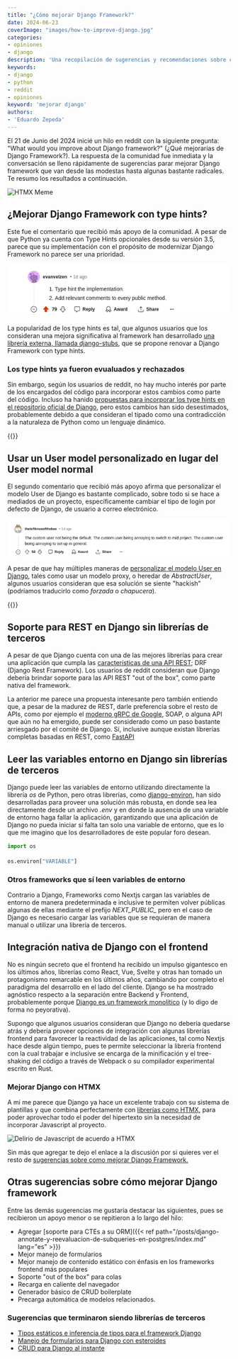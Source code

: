 ```yaml
---
title: "¿Cómo mejorar Django Framework?"
date: 2024-06-23
coverImage: "images/how-to-improve-django.jpg"
categories:
- opiniones
- django
description: 'Una recopilación de sugerencias y recomendaciones sobre como llevar Django Framework al siguiente nivel, obtenidas a partir de la comunidad del subreddit de django'
keywords:
- django
- python
- reddit
- opiniones
keyword: 'mejorar django'
authors:
- 'Eduardo Zepeda'
---
```


El 21 de Junio del 2024 inicié un hilo en reddit con la siguiente pregunta: "What would you improve about Django framework?" (¿Qué mejorarías de Django Framework?). La respuesta de la comunidad fue inmediata y la conversación se lleno rápidamente de sugerencias parar mejorar Django framework que van desde las modestas hasta algunas bastante radicales. Te resumo los resultados a continuación.

![HTMX Meme](https://htmx.org/img/memes/20yearold.png "HTMX meme")

## ¿Mejorar Django Framework con type hints?

Este fue el comentario que recibió más apoyo de la comunidad. A pesar de que Python ya cuenta con Type Hints opcionales desde su versión 3.5, parece que su implementación con el propósito de modernizar Django Framework no parece ser una prioridad. 

![Comentario con más apoyo sobre como mejorar Django Framework](images/comment-with-more-support-on-how-to-improve-django.png "Comentario con más apoyo sobre como mejorar Django Framework")

La popularidad de los type hints es tal, que algunos usuarios que los consideran una mejora significativa al framework han desarrollado [una librería externa, llamada django-stubs](https://github.com/typeddjango/django-stubs#?), que se propone renovar a Django Framework con type hints.

### Los type hints ya fueron evualuados y rechazados

Sin embargo, según los usuarios de reddit, no hay mucho interés por parte de los encargados del código para incorporar estos cambios como parte del código. Incluso ha hanido [propuestas para incorporar los type hints en el repositorio oficial de Django](https://github.com/django/deps/pull/65#?), pero estos cambios han sido desestimados, probablemente debido a que consideran el tipado como una contradicción a la naturaleza de Python como un lenguaje dinámico. 

{{<box type="info" message="En caso de que no lo sepas, los type hints te permiten declarar el tipo de una variable, argumento o el valor de retorno de una función para que sea más sencillo identificar los bugs o comportamientos no deseados. Piensa en los type hints de Python como el Typescript de Python, o como un tipado estático opcional de algún lenguaje compilado, como C, C++ o Rust." >}}

## Usar un User model personalizado en lugar del User model normal

El segundo comentario que recibió más apoyo afirma que personalizar el modelo User de Django es bastante complicado, sobre todo si se hace a mediados de un proyecto, específicamente cambiar el tipo de login por defecto de Django, de usuario a correo electrónico.

![Segundo comentario con más apoyo sobre como mejorar django framework](images/custom-user-model-to-improve-django.png "Segundo comentario con más apoyo sobre como mejorar django framework")

A pesar de que hay múltiples maneras de [personalizar el modelo User en Django](/es/como-personalizar-el-modelo-user-en-django/), tales como usar un modelo proxy, o heredar de *AbstractUser*, algunos usuarios consideran que esa solución se siente "hackish" (podríamos traducirlo como *forzada* o *chapucera*).

{{<box type="info" message="Por si no lo sabes, Django usa por defecto el *username* de su modelo de *User*, en combinación con el password, para loggear un usuario. Pero la tendencia actual en el desarrollo web es utilizar directamente el correo electrónico. " >}}

## Soporte para REST en Django sin librerías de terceros

A pesar de que Django cuenta con una de las mejores librerías para crear una aplicación que cumpla las [características de una API REST](/es/caracteristicas-basicas-de-una-api-rest/); DRF (Django Rest Framework). Los usuarios de reddit consideran que Django debería brindar soporte para las API REST "out of the box", como parte nativa del framework.

La anterior me parece una propuesta interesante pero también entiendo que, a pesar de la madurez de REST, darle preferencia sobre el resto de APIs, como por ejemplo el [moderno gRPC de Google](/es/libera-el-potencial-de-tu-api-con-grpc-y-protobuffers/), SOAP, o alguna API que aún no ha emergido, puede ser considerado como un paso bastante arriesgado por el comité de Django. Sí, inclusive aunque existan librerías completas basadas en REST, como [FastAPI](/es/python-fastapi-el-mejor-framework-de-python/)

## Leer las variables entorno en Django sin librerías de terceros

Django puede leer las variables de entorno utilizando directamente la librería *os* de Python, pero otras librerías, como [django-environ](https://django-environ.readthedocs.io/en/latest/#?), han sido desarrolladas para proveer una solución más robusta, en donde sea lea directamente desde un archivo *.env* y en donde la ausencia de una variable de entorno haga fallar la aplicación, garantizando que una aplicación de Django no pueda iniciar si falta tan solo una variable de entorno, que es lo que me imagino que los desarrolladores de este popular foro desean.

``` python
import os

os.environ["VARIABLE"]
```

### Otros frameworks que sí leen variables de entorno

Contrario a Django, Frameworks como Nextjs cargan las variables de entorno de manera predeterminada e inclusive te permiten volver públicas algunas de ellas mediante el prefijo *NEXT_PUBLIC_* pero en el caso de Django es necesario cargar las variables que se requieran de manera manual o utilizar una librería de terceros.

## Integración nativa de Django con el frontend

No es ningún secreto que el frontend ha recibido un impulso gigantesco en los últimos años, librerías como React, Vue, Svelte y otras han tomado un protagonismo remarcable en los últimos años, cambiando por completo el paradigma del desarrollo en el lado del cliente. Django se ha mostrado agnóstico respecto a la separación entre Backend y Frontend, probablemente porque [Django es un framework monolítico](/es/por-que-deberias-usar-django-framework/) (y lo digo de forma no peyorativa).

Supongo que algunos usuarios consideran que Django no debería quedarse atrás y debería proveer opciones de integración con algunas librerías frontend para favorecer la reactividad de las aplicaciones, tal como Nextjs hace desde algún tiempo, pues te permite seleccionar la librería frontend con la cual trabajar e inclusive se encarga de la minificación y el tree-shaking del código a través de Webpack o su compilador experimental escrito en Rust.

### Mejorar Django con HTMX

A mi me parece que Django ya hace un excelente trabajo con su sistema de plantillas y que combina perfectamente con [librerías como HTMX](/es/django-y-htmx-web-apps-modernas-sin-escribir-js/), para poder aprovechar todo el poder del hipertexto sin la necesidad de incorporar Javascript al proyecto.

![Delirio de Javascript de acuerdo a HTMX](https://htmx.org/img/memes/original.png "Delirio de Javascript de acuerdo a HTMX")

Sin más que agregar te dejo el enlace a la discusión por si quieres ver el resto de [sugerencias sobre como mejorar Django Framework.](https://www.reddit.com/r/django/comments/1dlj5n6/what_would_you_improve_about_django_framework/#?)

## Otras sugerencias sobre cómo mejorar Django framework

Entre las demás sugerencias me gustaría destacar las siguientes, pues se recibieron un apoyo menor o se repitieron a lo largo del hilo:

- Agregar [soporte para CTEs a su ORM]({{< ref path="/posts/django-annotate-y-reevaluacion-de-subqueries-en-postgres/index.md" lang="es" >}})
- Mejor manejo de formularios
- Mejor manejo de contenido estático con énfasis en los frameworks frontend más populares
- Soporte "out of the box" para colas
- Recarga en caliente del navegador
- Generador básico de CRUD boilerplate
- Precarga automática de modelos relacionados.


### Sugerencias que terminaron siendo librerías de terceros

- [Tipos estáticos e inferencia de tipos para el framework Django](https://github.com/typeddjango/django-stubs/#?)
- [Manejo de formularios para Django con esteroides](https://docs.iommi.rocks/en/latest/#?)
- [CRUD para Django al instante](https://noumenal.es/neapolitan/#?)
